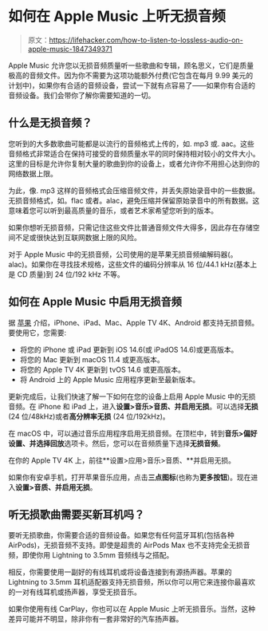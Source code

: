# 如何在 Apple Music 上听无损音频

> 原文：<https://lifehacker.com/how-to-listen-to-lossless-audio-on-apple-music-1847349371>

Apple Music 允许您以无损音频质量听一些歌曲和专辑，顾名思义，它们是质量极高的音频文件。因为你不需要为这项功能额外付费(它包含在每月 9.99 美元的计划中)，如果你有合适的音频设备，尝试一下就有点容易了——如果你有合适的音频设备。我们会带你了解你需要知道的一切。



## 什么是无损音频？

您听到的大多数歌曲可能都是以流行的音频格式上传的，如. mp3 或. aac。这些音频格式非常适合在保持可接受的音频质量水平的同时保持相对较小的文件大小。这里的目标是允许你复制大量的歌曲到你的设备上，或者允许你不用担心达到你的网络数据上限。

为此，像. mp3 这样的音频格式会压缩音频文件，并丢失原始录音中的一些数据。无损音频格式，如。flac 或者。alac，避免压缩并保留原始录音中的所有数据。这意味着您可以听到最高质量的音乐，或者艺术家希望您听到的版本。

如果你想听无损音频，只需记住这些文件比普通音频文件大得多，因此存在存储空间不足或很快达到互联网数据上限的风险。

对于 Apple Music 中的无损音频，公司使用的是苹果无损音频编解码器(。alac)。如果你在寻找技术规格，这些文件的编码分辨率从 16 位/44.1 kHz(基本上是 CD 质量)到 24 位/192 kHz 不等。

## 如何在 Apple Music 中启用无损音频

据 [苹果](https://support.apple.com/en-us/HT212183) 介绍，iPhone、iPad、Mac、Apple TV 4K、Android 都支持无损音频。要使用它，您需要:

*   将您的 iPhone 或 iPad 更新到 iOS 14.6(或 iPadOS 14.6)或更高版本。
*   将您的 Mac 更新到 macOS 11.4 或更高版本。
*   将您的 Apple TV 4K 更新到 tvOS 14.6 或更高版本。
*   将 Android 上的 Apple Music 应用程序更新至最新版本。

更新完成后，让我们快速了解一下如何在您的设备上启用 Apple Music 中的无损音频。在 iPhone 和 iPad 上，进入**设置>音乐>音质、**并启用**无损**。可以选择**无损** (24 位/48kHz)或者**高分辨率无损** (24 位/192kHz)。

在 macOS 中，可以通过音乐应用程序启用无损音频。在顶栏中，转到**音乐>偏好设置、**并选择**回放**选项卡。然后，您可以在音频质量下选择**无损音频**。

在你的 Apple TV 4K 上，前往**设置>应用>音乐>音质、**并启用无损。

如果你有安卓手机，打开苹果音乐应用，点击**三点图标**(也称为**更多按钮**)。现在进入**设置>音质、**并启用**无损**。

## 听无损歌曲需要买新耳机吗？

要听无损歌曲，你需要合适的音频设备。如果您有任何蓝牙耳机(包括各种 AirPods)，无损音频不支持。即使是超贵的 AirPods Max 也不支持完全无损音频，即使你用 Lightning to 3.5mm 音频线与之搭配。

相反，你需要使用一副好的有线耳机或将设备连接到有源扬声器。苹果的 Lightning to 3.5mm 耳机适配器支持无损音频，所以你可以用它来连接你最喜欢的一对有线耳机或扬声器，享受无损音乐。

如果你使用有线 CarPlay，你也可以在 Apple Music 上听无损音乐。当然，这种差异可能并不明显，除非你有一套非常好的汽车扬声器。